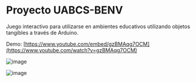 # Proyecto UABCS-BENV
Juego interactivo para utilizarse en ambientes educativos utilizando objetos tangibles a través de Arduino.

Demo: [https://www.youtube.com/embed/gzBMAqg7OCM](https://www.youtube.com/watch?v=gzBMAqg7OCM)


![image](https://user-images.githubusercontent.com/32781770/203504678-a20c5773-c2fb-4b83-a0d1-f829365d1808.png)

![image](https://user-images.githubusercontent.com/32781770/203504720-2ea41c9d-0bc0-4a73-aa58-e0bdaea2e8f4.png)
